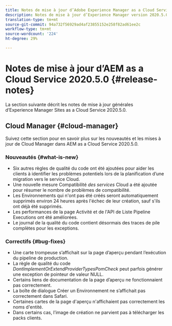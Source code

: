 ```yaml
---
title: Notes de mise à jour d’Adobe Experience Manager as a Cloud Service version 2020.5.0
description: Notes de mise à jour d’Experience Manager version 2020.5.0
translation-type: tm+mt
source-git-commit: 94a732f56929ad4af23855152e258f82ad61ee2c
workflow-type: tm+mt
source-wordcount: '224'
ht-degree: 29%

---
```



# Notes de mise à jour d’AEM as a Cloud Service 2020.5.0 {#release-notes}

La section suivante décrit les notes de mise à jour générales d’Experience Manager Sites as a Cloud Service 2020.5.0.

## Cloud Manager {#cloud-manager}

Suivez cette section pour en savoir plus sur les nouveautés et les mises à jour de Cloud Manager dans AEM as a Cloud Service 2020.5.0.

### Nouveautés {#what-is-new}

* Six autres règles de qualité du code ont été ajoutées pour aider les clients à identifier les problèmes potentiels lors de la planification d’une migration vers le service Cloud.
* Une nouvelle mesure Compatibilité *des services* Cloud a été ajoutée pour résumer le nombre de problèmes de compatibilité.
* Les Environnements qui n&#39;ont pas été créés seront automatiquement supprimés environ 24 heures après l&#39;échec de leur création, sauf s&#39;ils ont déjà été supprimés.
* Les performances de la page Activité et de l&#39;API de Liste Pipeline Executions ont été améliorées.
* Le journal de la qualité du code contient désormais des traces de pile complètes pour les exceptions.

### Correctifs  {#bug-fixes}

* Une carte trompeuse s’affichait sur la page d’aperçu pendant l’exécution du pipeline de production.
* La règle de qualité du code *DontImplementOrExtendProviderTypesPomCheck* peut parfois générer une exception de pointeur de valeur NULL.
* Certains liens de documentation de la page d’aperçu ne fonctionnaient pas correctement.
* La boîte de dialogue Créer un Environnement ne s’affichait pas correctement dans Safari.
* Certaines cartes de la page d&#39;aperçu n&#39;affichaient pas correctement les noms d&#39;entité.
* Dans certains cas, l’image de création ne parvient pas à télécharger les packs clients.

